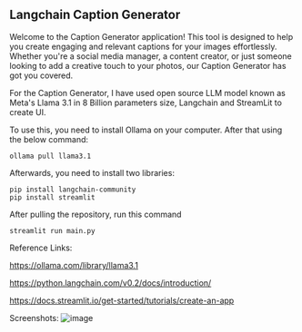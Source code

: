 ## Langchain Caption Generator
Welcome to the Caption Generator application! This tool is designed to help you create engaging and relevant captions for your images effortlessly. Whether you're a social media manager, a content creator, or just someone looking to add a creative touch to your photos, our Caption Generator has got you covered.

For the Caption Generator, I have used open source LLM model known as Meta's Llama 3.1 in 8 Billion parameters size, Langchain and StreamLit to create UI. 

To use this, you need to install Ollama on your computer. After that using the below command:
              
    ollama pull llama3.1

Afterwards, you need to install two libraries:

    pip install langchain-community
    pip install streamlit

After pulling the repository, run this command

    streamlit run main.py

Reference Links:

  https://ollama.com/library/llama3.1
  
  https://python.langchain.com/v0.2/docs/introduction/
  
  https://docs.streamlit.io/get-started/tutorials/create-an-app

Screenshots:
![image](https://github.com/user-attachments/assets/2fedca59-d95d-4710-badb-75331e330a54)
